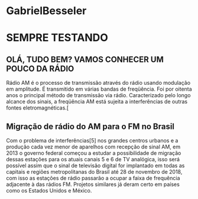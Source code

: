 # GabrielBesseler
<!DOCTYPE html>
<html lang='pt'>


<head>
<title> GABRIEL BESSELER </title>
</head>

<body>
<h1> SEMPRE TESTANDO </h1>
<h2> OLÁ, TUDO BEM? VAMOS CONHECER UM POUCO DA RÁDIO </h2>
</body>
<p> Rádio AM é o processo de transmissão através do rádio usando modulação em amplitude. É transmitido em várias bandas de freqüência. Foi por oitenta anos o principal método de transmissão via rádio. Caracterizado pelo longo alcance dos sinais, a freqüência AM está sujeita a interferências de outras fontes eletromagnéticas.[ </p>
<h2> Migração de rádio do AM para o FM no Brasil </h2>
<p> Com o problema de interferências[5] nos grandes centros urbanos e a produção cada vez menor de aparelhos com recepção de sinal AM, em 2013 o governo federal começou a estudar a possibilidade de migração dessas estações para os atuais canais 5 e 6 de TV analógica, isso será possível assim que o sinal de televisão digital for implantado em todas as capitais e regiões metropolitanas do Brasil até 28 de novembro de 2018, com isso as estações de rádio passarão a ocupar a faixa de frequência adjacente à das rádios FM. Projetos similares já deram certo em países como os Estados Unidos e México.</p>
</html>

 
